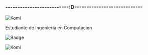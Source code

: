 ### --------------------------:D----------------------------
![Komi](https://c.tenor.com/DBqXXNQkF28AAAAd/komi-san.gif)

Estudiante de Ingenieria en Computacion 

![Badge](https://bit.ly/icom-badge)

![Komi](https://c.tenor.com/vVjfdLfQcboAAAAd/komi-komi-san.gif)
